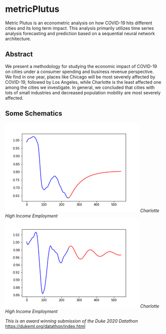 # metricPlutus
Metric Plutus is an econometric analysis on how COVID-19 hits different cities and its long term impact. This analysis primarily utilizes time series analysis forecasting and prediction based on a sequential neural network architecture.

## Abstract
We present a methodology for studying the economic impact of COVID-19 on cities under a consumer spending and business revenue perspective. We find in one year, places like Chicago will be most severely affected by COVID-19, followed by Los Angeles, while Charlotte is the least affected one among the cities we investigate. In general, we concluded that cities with lots of small industries and decreased population mobility are most severely affected.

## Some Schematics
![Alt text](resources/Chicago_lowinc_emp.png "Chicago Low Income Employment")
*Charlotte High Income Employment*
![Alt text](resources/Charlotte_highinc_emp.png "Charlotte High Income Employment")
*Charlotte High Income Employment*

*This is an award winning submission of the Duke 2020 Datathon*
https://dukeml.org/datathon/index.html
